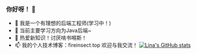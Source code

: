 ### 你好呀！ 👋

- 🔭 我是一个有理想的后端工程师(学习中！)
- 🌱 当前主要学习方向为Java后端~
- 👯 热爱新知识！讨厌啃书嘚斯！
- 📫 我的个人技术博客：fireinsect.top  欢迎与我交流！
[![Lina's GitHub stats](https://github-readme-stats.vercel.app/api?username=fireinsect)](https://github.com/anuraghazra/github-readme-stats)
